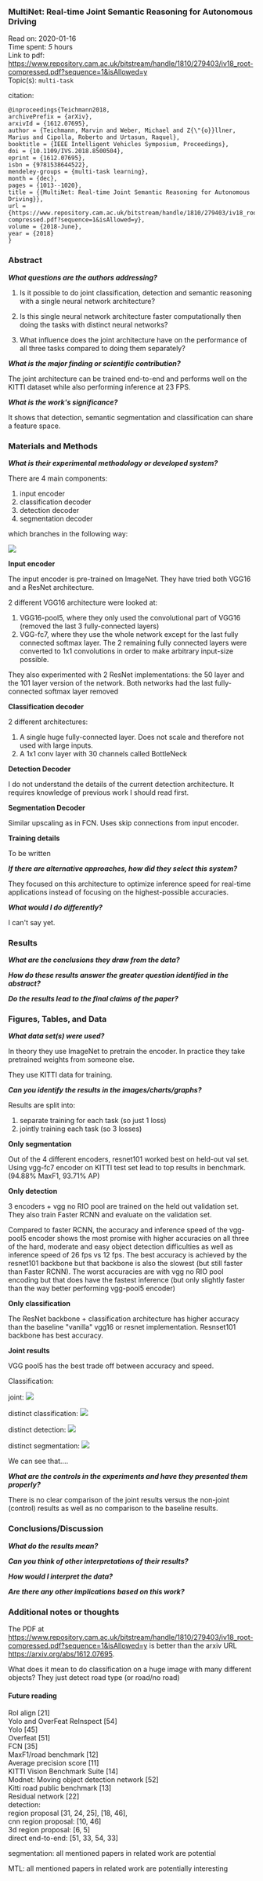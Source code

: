 <!--
{"title": "MultiNet: Real-time Joint Semantic Reasoning for Autonomous Driving", "url": "https://www.repository.cam.ac.uk/bitstream/handle/1810/279403/iv18_root-compressed.pdf?sequence=1&isAllowed=y", "topics": "multi-task", "date": "2020-01-16", "estimated_minutes": "300"}
-->
### MultiNet: Real-time Joint Semantic Reasoning for Autonomous Driving

Read on: 2020-01-16  
Time spent: *5* hours  
Link to pdf: https://www.repository.cam.ac.uk/bitstream/handle/1810/279403/iv18_root-compressed.pdf?sequence=1&isAllowed=y  
Topic(s): `multi-task`

citation:
```
@inproceedings{Teichmann2018,
archivePrefix = {arXiv},
arxivId = {1612.07695},
author = {Teichmann, Marvin and Weber, Michael and Z{\"{o}}llner, Marius and Cipolla, Roberto and Urtasun, Raquel},
booktitle = {IEEE Intelligent Vehicles Symposium, Proceedings},
doi = {10.1109/IVS.2018.8500504},
eprint = {1612.07695},
isbn = {9781538644522},
mendeley-groups = {multi-task learning},
month = {dec},
pages = {1013--1020},
title = {{MultiNet: Real-time Joint Semantic Reasoning for Autonomous Driving}},
url = {https://www.repository.cam.ac.uk/bitstream/handle/1810/279403/iv18_root-compressed.pdf?sequence=1&isAllowed=y},
volume = {2018-June},
year = {2018}
}
```

### Abstract

__*What questions are the authors addressing?*__

1. Is it possible to do joint classification, detection and semantic reasoning with
a single neural network architecture?

2. Is this single neural network architecture faster computationally then doing
the tasks with distinct neural networks?

3. What influence does the joint architecture have on the performance of all
three tasks compared to doing them separately?

__*What is the major finding or scientific contribution?*__

The joint architecture can be trained end-to-end and performs well on the KITTI
dataset while also performing inference at 23 FPS.

__*What is the work's significance?*__

It shows that detection, semantic segmentation and classification can share
a feature space.  

### Materials and Methods

__*What is their experimental methodology or developed system?*__

There are 4 main components:

1. input encoder
2. classification decoder
3. detection decoder
4. segmentation decoder

which branches in the following way:

![](assets/multinet_joint_semseg-4ff58375.png)

**Input encoder**

The input encoder is pre-trained on ImageNet. They have tried both VGG16 and a ResNet architecture.  

2 different VGG16 architecture were looked at:

1. VGG16-pool5, where they only used the convolutional part of VGG16 (removed the last 3 fully-connected layers)
2. VGG-fc7, where they use the whole network except for the last fully connected softmax layer. The 2 remaining fully connected layers were converted to 1x1 convolutions in order to make arbitrary input-size possible.

They also experimented with 2 ResNet implementations: the 50 layer and the 101 layer version of the network.
Both networks had the last fully-connected softmax layer removed

**Classification decoder**

2 different architectures:

1. A single huge fully-connected layer. Does not scale and therefore not used with large inputs.
2. A 1x1 conv layer with 30 channels called BottleNeck

**Detection Decoder**

I do not understand the details of the current detection architecture. It requires knowledge of previous work I should read first.

**Segmentation Decoder**

Similar upscaling as in FCN. Uses skip connections from input encoder.

**Training details**

To be written

__*If there are alternative approaches, how did they select this system?*__

They focused on this architecture to optimize inference speed for real-time
applications instead of focusing on the highest-possible accuracies.

__*What would I do differently?*__

I can't say yet.

### Results

__*What are the conclusions they draw from the data?*__



__*How do these results answer the greater question identified in the abstract?*__

__*Do the results lead to the final claims of the paper?*__

### Figures, Tables, and Data

__*What data set(s) were used?*__

In theory they use ImageNet to pretrain the encoder. In practice they take pretrained weights from someone else.

They use KITTI data for training.

__*Can you identify the results in the images/charts/graphs?*__

Results are split into:
1. separate training for each task (so just 1 loss)
2. jointly training each task (so 3 losses)

**Only segmentation**

Out of the 4 different encoders, resnet101 worked best on held-out val set.  
Using vgg-fc7 encoder on KITTI test set lead to top results in benchmark. (94.88% MaxF1, 93.71% AP)

**Only detection**

3 encoders + vgg no RIO pool are trained on the held out validation set. They also train Faster RCNN and evaluate on the validation set.

Compared to faster RCNN, the accuracy and inference speed of the vgg-pool5 encoder shows the most promise with higher accuracies on all three of the hard, moderate and easy object detection difficulties as well as inference speed of 26 fps vs 12 fps. The best accuracy is achieved by the resnet101 backbone but that backbone is also the slowest (but still faster than Faster RCNN). The worst accuracies are with vgg no RIO pool encoding but that does have the fastest inference (but only slightly faster than the way better performing vgg-pool5 encoder)

**Only classification**

The ResNet backbone + classification architecture has higher accuracy than the baseline "vanilla" vgg16 or resnet implementation. Resnset101 backbone has best
accuracy.

**Joint results**

VGG pool5 has the best trade off between accuracy and speed.

Classification:

joint:
![](assets/multinet_joint_semseg-3935e8d5.png)

distinct classification:
![](assets/multinet_joint_semseg-cb9ad34a.png)

distinct detection:
![](assets/multinet_joint_semseg-18f99575.png)

distinct segmentation:
![](assets/multinet_joint_semseg-a2fee8b0.png)

We can see that....

__*What are the controls in the experiments and have they presented them properly?*__

There is no clear comparison of the joint results versus the non-joint (control)
results as well as no comparison to the baseline results.

### Conclusions/Discussion

__*What do the results mean?*__

__*Can you think of other interpretations of their results?*__

__*How would I interpret the data?*__

__*Are there any other implications based on this work?*__

### Additional notes or thoughts

The PDF at https://www.repository.cam.ac.uk/bitstream/handle/1810/279403/iv18_root-compressed.pdf?sequence=1&isAllowed=y is better than the arxiv URL https://arxiv.org/abs/1612.07695.

What does it mean to do classification on a huge image with many different objects? They just detect road type (or road/no road)

#### Future reading

RoI align [21]   
Yolo and OverFeat ReInspect [54]   
Yolo [45]   
Overfeat [51]   
FCN [35]   
MaxF1/road benchmark [12]   
Average precision score [11]   
KITTI Vision Benchmark Suite [14]   
Modnet: Moving object detection network [52]   
Kitti road public benchmark [13]   
Residual network [22]  
detection:  
 region proposal [31, 24, 25], [18, 46],  
 cnn region proposal: [10, 46]  
 3d region proposal: [6, 5]  
 direct end-to-end: [51, 33, 54, 33]

segmentation:
all mentioned papers in related work are potential

MTL:
all mentioned papers in related work are potentially interesting
